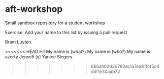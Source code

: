 # aft-workshop
Small sandbox repository for a student workshop

Exercise: Add your name to this list by issuing a pull request

Bram Luyten

<<<<<<< HEAD
Hi! My name is (what?)
My name is (who?)
My name is
azerty
Jense5 (y)
Yanice Slegers
>>>>>>> 866a602d36780ec1a7ea81f4f5c4ddf1e30aab72
